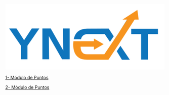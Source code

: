 ![Alt text](https://github.com/falconsoft3d/instalar-odoo-10/blob/master/img/logo-ynext.png?raw=true "Ynext")

[1- Módulo de Puntos](https://www.sii.cl)

[2- Módulo de Puntos](https://www.sii.cl)
